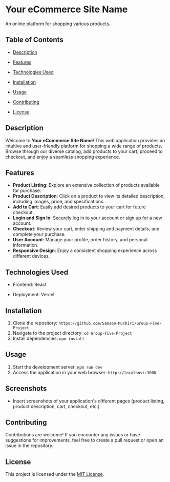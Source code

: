 # Your eCommerce Site Name

An online platform for shopping various products.

## Table of Contents

- [Description](#description)
- [Features](#features)
- [Technologies Used](#technologies-used)
- [Installation](#installation)
- [Usage](#usage)

- [Contributing](#contributing)
- [License](#license)

## Description

Welcome to **Your eCommerce Site Name**! This web application provides an intuitive and user-friendly platform for shopping a wide range of products. Browse through our diverse catalog, add products to your cart, proceed to checkout, and enjoy a seamless shopping experience.

## Features

- **Product Listing**: Explore an extensive collection of products available for purchase.
- **Product Description**: Click on a product to view its detailed description, including images, price, and specifications.
- **Add to Cart**: Easily add desired products to your cart for future checkout.
- **Login and Sign In**: Securely log in to your account or sign up for a new account.
- **Checkout**: Review your cart, enter shipping and payment details, and complete your purchase.
- **User Account**: Manage your profile, order history, and personal information.
- **Responsive Design**: Enjoy a consistent shopping experience across different devices.

## Technologies Used

- Frontend: React

- Deployment: Vercel

## Installation

1. Clone the repository: `https://github.com/Samsom-Muchiri/Group-Five-Project`
2. Navigate to the project directory: `cd Group-Five-Project`
3. Install dependencies: `npm install`

## Usage

1. Start the development server: `npm run dev`
2. Access the application in your web browser: `http://localhost:3000`

## Screenshots

- Insert screenshots of your application's different pages (product listing, product description, cart, checkout, etc.).

## Contributing

Contributions are welcome! If you encounter any issues or have suggestions for improvements, feel free to create a pull request or open an issue in the repository.

## License

This project is licensed under the [MIT License](LICENSE).
